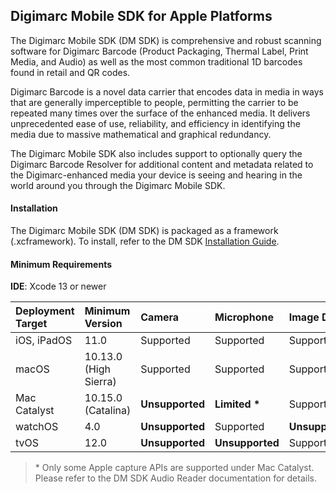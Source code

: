 ## Digimarc Mobile SDK for Apple Platforms
The Digimarc Mobile SDK (DM SDK) is comprehensive and robust scanning software for Digimarc Barcode (Product Packaging, Thermal Label, Print Media, and Audio) as well as the most common traditional 1D barcodes found in retail and QR codes.

Digimarc Barcode is a novel data carrier that encodes data in media in ways that are generally imperceptible to people, permitting the carrier to be repeated many times over the surface of the enhanced media. It delivers unprecedented ease of use, reliability, and efficiency in identifying the media due to massive mathematical and graphical redundancy.

The Digimarc Mobile SDK also includes support to optionally query the Digimarc Barcode Resolver for additional content and metadata related to the Digimarc-enhanced media your device is seeing and hearing in the world around you through the Digimarc Mobile SDK.

#### Installation
The Digimarc Mobile SDK (DM SDK) is packaged as a framework (.xcframework). To install, refer to the DM SDK [Installation Guide](installation-guide.html).

#### Minimum Requirements
**IDE**: Xcode 13 or newer

| Deployment Target | Minimum Version | Camera | Microphone | Image Data | Audio Data |
| :---------------- | :----- | :----- | :--------- | :--------- | :--------- |
| iOS, iPadOS | 11.0 | Supported | Supported | Supported | Supported |
| macOS | 10.13.0 (High Sierra) | Supported         | Supported       | Supported       | Supported  |
| Mac Catalyst | 10.15.0 (Catalina) | **Unsupported** | **Limited \*** | Supported | Supported |
| watchOS | 4.0 | **Unsupported** | Supported | **Unsupported** | Supported  |
| tvOS | 12.0 | **Unsupported** | **Unsupported** | Supported | Supported |

> \* Only some Apple capture APIs are supported under Mac Catalyst. Please refer to the DM SDK Audio Reader documentation for details.
